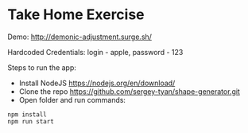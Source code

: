 # Take Home Exercise

Demo: http://demonic-adjustment.surge.sh/

Hardcoded Credentials:
login - apple,
password - 123

Steps to run the app:

- Install NodeJS https://nodejs.org/en/download/
- Clone the repo https://github.com/sergey-tyan/shape-generator.git
- Open folder and run commands:

```
npm install
npm run start
```
